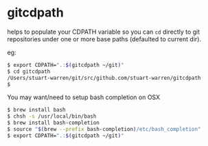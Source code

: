 # gitcdpath

helps to populate your CDPATH variable so you can `cd` directly to git repositories under one or more base paths (defaulted to current dir).

eg:

```sh
$ export CDPATH=".:$(gitcdpath ~/git)"
$ cd gitcdpath
/Users/stuart-warren/git/src/github.com/stuart-warren/gitcdpath
$
```

You may want/need to setup bash completion on OSX

```sh
$ brew install bash
$ chsh -s /usr/local/bin/bash
$ brew install bash-completion
$ source "$(brew --prefix bash-completion)/etc/bash_completion"
$ export CDPATH=".:$(gitcdpath ~/git)"
```